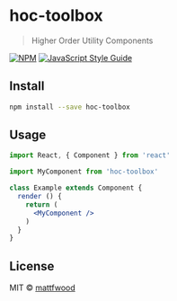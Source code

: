 # hoc-toolbox

> Higher Order Utility Components

[![NPM](https://img.shields.io/npm/v/hoc-toolbox.svg)](https://www.npmjs.com/package/hoc-toolbox) [![JavaScript Style Guide](https://img.shields.io/badge/code_style-standard-brightgreen.svg)](https://standardjs.com)

## Install

```bash
npm install --save hoc-toolbox
```

## Usage

```jsx
import React, { Component } from 'react'

import MyComponent from 'hoc-toolbox'

class Example extends Component {
  render () {
    return (
      <MyComponent />
    )
  }
}
```

## License

MIT © [mattfwood](https://github.com/mattfwood)
